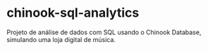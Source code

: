 # chinook-sql-analytics
Projeto de análise de dados com SQL usando o Chinook Database, simulando uma loja digital de música.
